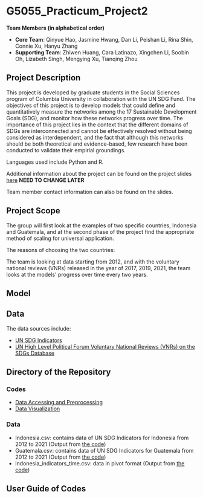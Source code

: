 # G5055_Practicum_Project2

**Team Members (in alphabetical order)**

* **Core Team**: Qinyue Hao, Jasmine Hwang, Dan Li, Peishan Li, Rina Shin, Connie Xu, Hanyu Zhang
* **Supporting Team**: Zhiwen Huang, Cara Latinazo, Xingchen Li, Soobin Oh, Lizabeth Singh, Mengying Xu, Tianqing Zhou

## Project Description

This project is developed by graduate students in the Social Sciences program of Columbia University in collaboration with the UN SDG Fund. The objectives of this project is to develop models that could define and quantitatively measure the networks among the 17 Sustainable Development Goals (SDG), and monitor how these networks progress over time. The importance of this project lies in the context that the different domains of SDGs are interconnected and cannot be effectively resolved without being considered as interdependent, and the fact that although this networks should be both theoretical and evidence-based, few research have been conducted to validate their empirial groundings.

Languages used include Python and R.

Additional information about the project can be found on the project slides [here](https://docs.google.com/presentation/d/1Kh5_FtZ6oCIOUOB7btAbHNDrI2QGRyS35x1iASdSQCY/edit#slide=id.gedf10ad36a_1_0) **NEED TO CHANGE LATER**

Team member contact information can also be found on the slides.

## Project Scope

The group will first look at the examples of two specific countries, Indonesia and Guatemala, and at the second phase of the project find the appropriate method of scaling for universal application.

The reasons of choosing the two countries:

The team is looking at data starting from 2012, and with the voluntary national reviews (VNRs) released in the year of 2017, 2019, 2021, the team looks at the models' progress over time every two years.

## Model

## Data

The data sources include:

* [UN SDG Indicators](https://unstats.un.org/sdgs/indicators/database/)
* [UN High Level Political Forum Voluntary National Reviews (VNRs) on the SDGs Database](https://sustainabledevelopment.un.org/memberstates)

## Directory of the Repository

### Codes

* [Data Accessing and Preprocessing](https://github.com/PeishanLi/G5055_Practicum_Project2/tree/main/Codes/Data%20Accessing%20and%20Preprocessing)
* [Data Visualization](https://github.com/PeishanLi/G5055_Practicum_Project2/tree/main/Codes/Data%20Visualization)

### Data

* Indonesia.csv: contains data of UN SDG Indicators for Indonesia from 2012 to 2021 (Output from [the code](https://github.com/PeishanLi/G5055_Practicum_Project2/blob/main/Codes/Data%20Accessing%20and%20Preprocessing/Accessing_UNSDG_Data.ipynb))
* Guatemala.csv: contains data of UN SDG Indicators for Guatemala from 2012 to 2021 (Output from [the code](https://github.com/PeishanLi/G5055_Practicum_Project2/blob/main/Codes/Data%20Accessing%20and%20Preprocessing/Accessing_UNSDG_Data.ipynb))
* indonesia_indicators_time.csv: data in pivot format (Output from [the code]())

## User Guide of Codes

